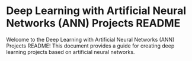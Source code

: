 # Deep Learning with Artificial Neural Networks (ANN) Projects README
Welcome to the Deep Learning with Artificial Neural Networks (ANN) Projects README! This document provides a guide for creating deep learning projects based on artificial neural networks.
